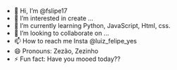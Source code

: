 - 👋 Hi, I’m @fslipe17
- 👀 I’m interested in create ...
- 🌱 I’m currently learning Python, JavaScript, Html, css.
- 💞️ I’m looking to collaborate on ...
- 📫 How to reach me Insta @luiz_felipe_yes
- 😄 Pronouns: Zezão, Zezinho
- ⚡ Fun fact: Have you mooed today??

<!---
fslipe17/fslipe17 is a ✨ special ✨ repository because its `README.md` (this file) appears on your GitHub profile.
You can click the Preview link to take a look at your changes.
--->

